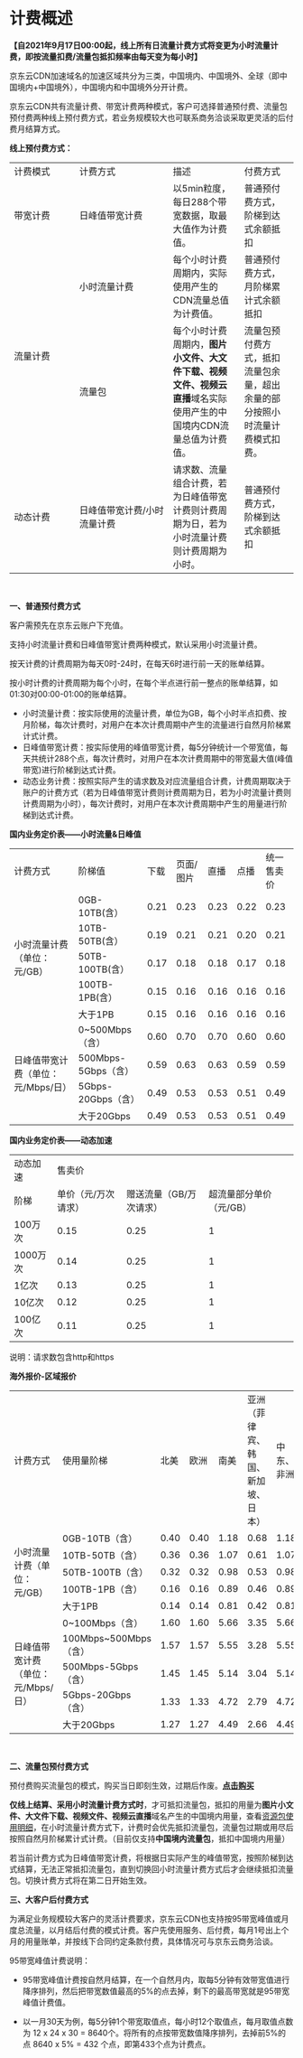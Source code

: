 # 计费概述
**【自2021年9月17日00:00起，线上所有日流量计费方式将变更为小时流量计费，即按流量扣费/流量包抵扣频率由每天变为每小时】**

京东云CDN加速域名的加速区域共分为三类，中国境内、中国境外、全球（即中国境内+中国境外），中国境内和中国境外分开计费。

京东云CDN共有流量计费、带宽计费两种模式，客户可选择普通预付费、流量包预付费两种线上预付费方式，若业务规模较大也可联系商务洽谈采取更灵活的后付费月结算方式。 

**线上预付费方式：**
<table><tr><td width="100">计费模式</td><td width="150">计费方式</td><td>描述</td><td>付费方式</td></tr><tr><td>带宽计费</td><td>日峰值带宽计费</td><td>以5min粒度，每日288个带宽数据，取最大值作为计费值。</td><td>普通预付费方式，阶梯到达式余额抵扣</td></tr><tr><td rowspan="2">流量计费</td><td>小时流量计费</td><td>每个小时计费周期内，实际使用产生的CDN流量总值为计费值。</td><td>普通预付费方式，月阶梯累计式余额抵扣</td></tr><tr><td>流量包</td><td>每个小时计费周期内，<strong>图片小文件、大文件下载、视频文件、视频云直播</strong>域名实际使用产生的中国境内CDN流量总值为计费值。</td><td>流量包预付费方式，抵扣流量包余量，超出余量的部分按照小时流量计费模式扣费。</td></tr><tr><td>动态计费</td><td>日峰值带宽计费/小时流量计费</td><td>请求数、流量组合计费，若为日峰值带宽计费则计费周期为日，若为小时流量计费则计费周期为小时。</td><td>普通预付费方式，阶梯到达式余额抵扣</td></tr></table>
<br /> 

**一、普通预付费方式**

客户需预先在京东云账户下充值。

支持小时流量计费和日峰值带宽计费两种模式，默认采用小时流量计费。

按天计费的计费周期为每天0时-24时，在每天6时进行前一天的账单结算。

按小时计费的计费周期为每个小时，在每个半点进行前一整点的账单结算，如01:30对00:00-01:00的账单结算。

+ 小时流量计费：按实际使用的流量计费，单位为GB，每个小时半点扣费、按月阶梯，每次计费时，对用户在本次计费周期中产生的流量进行自然月阶梯累计式计费。
+ 日峰值带宽计费：按实际使用的峰值带宽计费，每5分钟统计一个带宽值，每天共统计288个点，每次计费时，对用户在本次计费周期中的带宽最大值(峰值带宽)进行阶梯到达式计费。
+ 动态业务计费：按照实际产生的请求数及对应流量组合计费，计费周期取决于账户的计费方式（若为日峰值带宽计费则计费周期为日，若为小时流量计费则计费周期为小时），每次计费时，对用户在本次计费周期中产生的用量进行阶梯到达式计费。

**国内业务定价表——小时流量&日峰值**

<table><tr><td>计费方式</td><td>阶梯值</td><td>下载</td><td>页面/图片</td><td>直播</td><td>点播</td><td>统一售卖价</td></tr><tr><td rowspan="5">小时流量计费（单位：元/GB）</td><td>0GB-10TB(含）</td><td>0.21</td><td>0.23</td><td>0.23</td><td>0.22</td><td>0.23</td></tr><tr><td>10TB-50TB(含）</td><td>0.19</td><td>0.21</td><td>0.21</td><td>0.20</td><td>0.21</td></tr><tr><td>50TB-100TB(含）</td><td>0.17</td><td>0.18</td><td>0.18</td><td>0.17</td><td>0.18</td></tr><tr><td>100TB-1PB(含）</td><td>0.15</td><td>0.16</td><td>0.16</td><td>0.16</td><td>0.16</td></tr><tr><td>大于1PB</td><td>0.15</td><td>0.16</td><td>0.16</td><td>0.16</td><td>0.16</td></tr><tr><td rowspan="5">日峰值带宽计费（单位：元/Mbps/日）</td><td>0~500Mbps（含）</td><td>0.60</td><td>0.70</td><td>0.70</td><td>0.60</td><td>0.60</td></tr><tr><td>500Mbps-5Gbps（含）</td><td>0.59</td><td>0.63</td><td>0.63</td><td>0.59</td><td>0.59</td></tr><tr><td>5Gbps-20Gbps（含）</td><td>0.49</td><td>0.53</td><td>0.53</td><td>0.51</td><td>0.49</td></tr><tr><td>大于20Gbps</td><td>0.49</td><td>0.53</td><td>0.53</td><td>0.51</td><td>0.49</td></tr></table>


**国内业务定价表——动态加速**

<table><tr><td>动态加速</td><td colspan="3">售卖价</td></tr><tr><td>阶梯</td><td>单价（元/万次请求） </td><td>赠送流量（GB/万次请求）</td><td>超流量部分单价（元/GB）</td></tr><tr><td>100万次</td><td>0.15</td><td>0.25</td><td>1</td></tr><tr><td>1000万次</td><td>0.14</td><td>0.25</td><td>1</td></tr><tr><td>1亿次</td><td>0.13</td><td>0.25</td><td>1</td></tr><tr><td>10亿次</td><td>0.12</td><td>0.25</td><td>1</td></tr><tr><td>100亿次</td><td>0.11</td><td>0.25</td><td>1</td></tr></table>

说明：请求数包含http和https



**海外报价-区域报价**
<table><tr><td>计费方式</td><td>使用量阶梯</td><td>北美</td><td>欧洲</td><td>南美</td><td style="width:200px">亚洲（菲律宾、韩国、新加坡、日本）</td><td>中东、非洲</td><td>澳大利亚、印度</td></tr><tr><td rowspan="5">小时流量计费（单位：元/GB）</td><td>0GB-10TB（含）</td><td>0.40</td><td>0.40</td><td>1.18</td><td>0.68</td><td>1.18</td><td>1.18</td></tr><tr><td>10TB-50TB（含）</td><td>0.36</td><td>0.36</td><td>1.07</td><td>0.61</td><td>1.07</td><td>1.07</td></tr><tr><td>50TB-100TB（含）</td><td>0.32</td><td>0.32</td><td>0.98</td><td>0.53</td><td>0.98</td><td>0.98</td></tr><tr><td>100TB-1PB（含）</td><td>0.16</td><td>0.16</td><td>0.89</td><td>0.46</td><td>0.89</td><td>0.89</td></tr><tr><td>大于1PB</td><td>0.14</td><td>0.14</td><td>0.81</td><td>0.42</td><td>0.81</td><td>0.81</td></tr><tr><td rowspan="5">日峰值带宽计费（单位：元/Mbps/日）</td><td>0~100Mbps（含）</td><td>1.60</td><td>1.60</td><td>5.66</td><td>3.35</td><td>5.66</td><td>5.66</td></tr><tr><td>100Mbps~500Mbps（含）</td><td>1.57</td><td>1.57</td><td>5.55</td><td>3.28</td><td>5.55</td><td>5.55</td></tr><tr><td>500Mbps-5Gbps（含）</td><td>1.45</td><td>1.45</td><td>5.14</td><td>3.04</td><td>5.14</td><td>5.14</td></tr><tr><td>5Gbps-20Gbps（含）</td><td>1.33</td><td>1.33</td><td>4.72</td><td>2.79</td><td>4.72</td><td>4.72</td></tr><tr><td>大于20Gbps</td><td>1.27</td><td>1.27</td><td>4.49</td><td>2.66</td><td>4.49</td><td>4.49</td></tr></table>
<br />

**二、流量包预付费方式**

预付费购买流量包的模式，购买当日即刻生效，过期后作废。[**点击购买**](https://common-buy.jdcloud.com/resource/create?serviceCode=cdnbag)

**仅线上结算、采用小时流量计费方式时**，才可抵扣流量包，抵扣的用量为**图片小文件、大文件下载、视频文件、视频云直播**域名产生的中国境内用量，查看[资源包使用明细](https://package.jdcloud.com/resource/useList)，在小时流量计费方式下，计费时会优先抵扣流量包，流量包过期或用尽后按照自然月阶梯累计式计费。（目前仅支持**中国境内流量包**，抵扣中国境内用量）


若当前计费方式为日峰值带宽计费，将根据日实际产生的峰值带宽，按照阶梯到达式结算，无法正常抵扣流量包，直到切换回小时流量计费方式后才会继续抵扣流量包。切换计费方式将在第二日开始生效。




**三、大客户后付费方式**

为满足业务规模较大客户的灵活计费要求，京东云CDN也支持按95带宽峰值或月度总流量，以月结后付费的模式计费。客户先使用服务、后付费，每月1号出上个月的用量账单，并按线下合同约定条款付费，具体情况可与京东云商务洽谈。

95带宽峰值计费说明：

* 95带宽峰值计费按自然月结算，在一个自然月内，取每5分钟有效带宽值进行降序排列，然后把带宽数值最高的5%的点去掉，剩下的最高带宽就是95带宽峰值计费值。

* 以一月30天为例，每5分钟1个带宽取值点，每小时12个取值点，每月取值点数为 12 x 24 x 30 = 8640个。将所有的点按带宽数值降序排列，去掉前5%的点 8640 x 5% = 432 个点，即第433个点为计费点。

